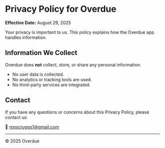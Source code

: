 # Privacy Policy for Overdue

**Effective Date:** August 29, 2025

Your privacy is important to us. This policy explains how the Overdue app handles information.

## Information We Collect
Overdue does **not** collect, store, or share any personal information.  

- No user data is collected.  
- No analytics or tracking tools are used.  
- No third-party services are integrated.  

## Contact
If you have any questions or concerns about this Privacy Policy, please contact us:

📧 ronscruggs1@gmail.com 

---

© 2025 Overdue

